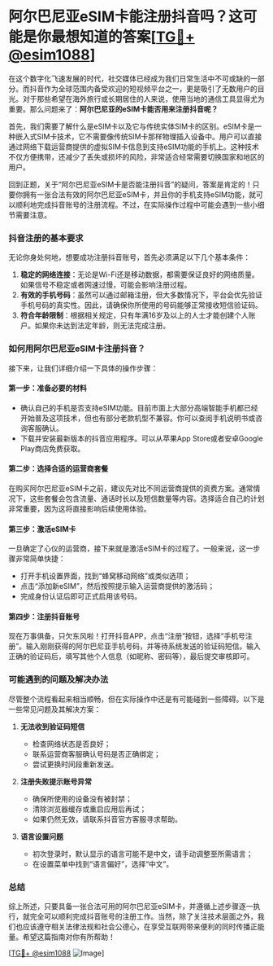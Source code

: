# 阿尔巴尼亚eSIM卡能注册抖音吗？这可能是你最想知道的答案[[TG💪+ @esim1088](https://t.me/s/esim1088)]

在这个数字化飞速发展的时代，社交媒体已经成为我们日常生活中不可或缺的一部分。而抖音作为全球范围内备受欢迎的短视频平台之一，更是吸引了无数用户的目光。对于那些希望在海外旅行或长期居住的人来说，使用当地的通信工具显得尤为重要。那么问题来了：**阿尔巴尼亚的eSIM卡能否用来注册抖音呢？**

首先，我们需要了解什么是eSIM卡以及它与传统实体SIM卡的区别。eSIM卡是一种嵌入式SIM卡技术，它不需要像传统SIM卡那样物理插入设备中。用户可以直接通过网络下载运营商提供的虚拟SIM卡信息到支持eSIM功能的手机上。这种技术不仅方便携带，还减少了丢失或损坏的风险，非常适合经常需要切换国家和地区的用户。

回到正题，关于“阿尔巴尼亚eSIM卡是否能注册抖音”的疑问，答案是肯定的！只要你拥有一张合法有效的阿尔巴尼亚eSIM卡，并且你的手机支持eSIM功能，就可以顺利地完成抖音账号的注册流程。不过，在实际操作过程中可能会遇到一些小细节需要注意。

### 抖音注册的基本要求

无论你身处何地，想要成功注册抖音账号，首先必须满足以下几个基本条件：

1. **稳定的网络连接**：无论是Wi-Fi还是移动数据，都需要保证良好的网络质量。如果信号不稳定或者网速过慢，可能会影响注册过程。
2. **有效的手机号码**：虽然可以通过邮箱注册，但大多数情况下，平台会优先验证手机号码的真实性。因此，请确保你所使用的号码能够正常接收短信验证码。
3. **符合年龄限制**：根据相关规定，只有年满16岁及以上的人士才能创建个人账户。如果你未达到法定年龄，则无法完成注册。

### 如何用阿尔巴尼亚eSIM卡注册抖音？

接下来，让我们详细介绍一下具体的操作步骤：

#### 第一步：准备必要的材料
- 确认自己的手机是否支持eSIM功能。目前市面上大部分高端智能手机都已经开始普及这项技术，但也有部分老款机型不兼容。你可以查阅手机说明书或咨询客服确认。
- 下载并安装最新版本的抖音应用程序。可以从苹果App Store或者安卓Google Play商店免费获取。

#### 第二步：选择合适的运营商套餐
在购买阿尔巴尼亚eSIM卡之前，建议先对比不同运营商提供的资费方案。通常情况下，这些套餐会包含流量、通话时长以及短信数量等内容。选择适合自己的计划非常重要，因为这将直接影响后续使用体验。

#### 第三步：激活eSIM卡
一旦确定了心仪的运营商，接下来就是激活eSIM卡的过程了。一般来说，这一步骤非常简单快捷：
- 打开手机设置界面，找到“蜂窝移动网络”或类似选项；
- 点击“添加新eSIM”，然后按照提示输入运营商提供的激活码；
- 完成身份认证后即可正式启用该号码。

#### 第四步：注册抖音账号
现在万事俱备，只欠东风啦！打开抖音APP，点击“注册”按钮，选择“手机号注册”。输入刚刚获得的阿尔巴尼亚手机号码，并等待系统发送的验证码短信。输入正确的验证码后，填写其他个人信息（如昵称、密码等），最后提交审核即可。

### 可能遇到的问题及解决办法

尽管整个流程看起来相当顺畅，但在实际操作中还是有可能碰到一些障碍。以下是一些常见问题及其解决方案：

1. **无法收到验证码短信**
   - 检查网络状态是否良好；
   - 联系运营商客服确认号码是否正确绑定；
   - 尝试更换时间段重新发送。

2. **注册失败提示账号异常**
   - 确保所使用的设备没有被封禁；
   - 清除浏览器缓存或重启应用后再试；
   - 如果仍然无效，请联系抖音官方客服寻求帮助。

3. **语言设置问题**
   - 初次登录时，默认显示的语言可能不是中文，请手动调整至所需语言；
   - 在设置菜单中找到“语言偏好”，选择“中文”。

### 总结

综上所述，只要具备一张合法可用的阿尔巴尼亚eSIM卡，并遵循上述步骤逐一执行，就完全可以顺利完成抖音账号的注册工作。当然，除了关注技术层面之外，我们也应该遵守相关法律法规和社会公德心，在享受互联网带来便利的同时传播正能量。希望这篇指南对你有所帮助！

[[TG💪+ @esim1088](https://t.me/s/esim1088) ![Image](https://i.postimg.cc/4NQfJmqS/Snipaste-2025-05-13-00-14-12.png)]